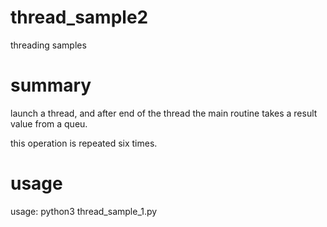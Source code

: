 # thread_sample2
threading samples

# summary

launch a thread, and after end of the thread the main routine takes a result value from a queu.

this operation is repeated six times.

# usage

usage: python3 thread_sample_1.py

